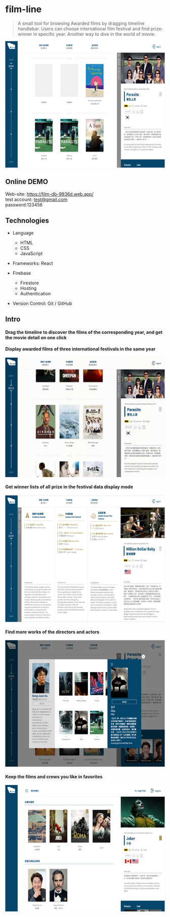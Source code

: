 # film-line
> A small tool for browsing Awarded films by dragging timeline handlebar. Users can choose international film festival and find prize-winner in specific year. Another way to dive in the world of movie.


<img src="/film-line/index.png" height="400" />

## Online DEMO
Web-site: https://film-db-9936d.web.app/ <br>
test account: test@gmail.com <br>
password:123456

## Technologies

- Language
  - HTML
  - CSS
  - JavaScript
  
- Frameworks: React
- Firebase
  - Firestore
  - Hosting
  - Authentication
  
- Version Control: Git / GitHub

## Intro
#### Drag the timeline to discover the films of the corresponding year, and get the movie detail on one click
#### Display awarded films of three international festivals in the same year
<img src="/film-line/01.gif"/>

#### Get winner lists of all prize in the festival data display mode
<img src="/film-line/02.png" height="400" />

#### Find more works of the directors and actors 
<img src="/film-line/03.png" height="400" />

#### Keep the films and crews you like in favorites
<img src="/film-line/member_page.png" height="400" />



